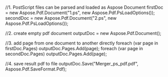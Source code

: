 
//1. PostScript files can be parsed and loaded as Aspose Document
firstDoc = new Aspose.Pdf.Document("1.ps", new Aspose.Pdf.PsLoadOptions());
secondDoc = new Aspose.Pdf.Document("2.ps",  new Aspose.Pdf.PsLoadOptions());

//2. create empty pdf document
outputDoc = new Aspose.Pdf.Document();

//3. add page from one document to another directly
foreach (var page in firstDoc.Pages)
    outputDoc.Pages.Add(page);
foreach (var page in secondDoc.Pages)
    outputDoc.Pages.Add(page);

//4. save result pdf to file
outputDoc.Save("Merger_ps_pdf.pdf", Aspose.Pdf.SaveFormat.Pdf);